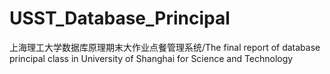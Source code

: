 # USST_Database_Principal
上海理工大学数据库原理期末大作业点餐管理系统/The final report of database principal class in University of Shanghai for Science and Technology
